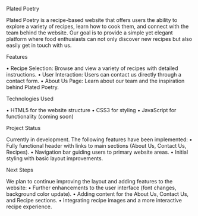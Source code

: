 Plated Poetry

Plated Poetry is a recipe-based website that offers users the ability to explore a variety of recipes, learn how to cook them, and connect with the team behind the website. 
Our goal is to provide a simple yet elegant platform where food enthusiasts can not only discover new recipes but also easily get in touch with us.

Features

  •	Recipe Selection: Browse and view a variety of recipes with detailed instructions.
  •	User Interaction: Users can contact us directly through a contact form.
  •	About Us Page: Learn about our team and the inspiration behind Plated Poetry.

Technologies Used

  •	HTML5 for the website structure
  •	 CSS3 for styling
  •	JavaScript for functionality (coming soon)

Project Status

Currently in development. The following features have been implemented:
  •	Fully functional header with links to main sections (About Us, Contact Us, Recipes).
  •	Navigation bar guiding users to primary website areas.
  •	Initial styling with basic layout improvements.

Next Steps

We plan to continue improving the layout and adding features to the website:
  •	Further enhancements to the user interface (font changes, background color update).
  •	Adding content for the About Us, Contact Us, and Recipe sections.
  •	Integrating recipe images and a more interactive recipe experience.
